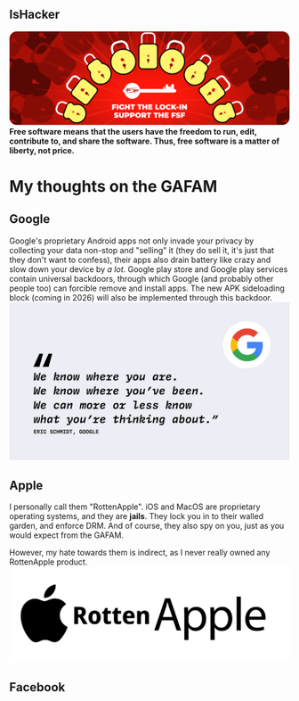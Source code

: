 ## IsHacker

<!--
**IsHacker003/IsHacker003** is a ✨ _special_ ✨ repository because its `README.md` (this file) appears on your GitHub profile.

Here are some ideas to get you started:

- 🔭 I’m currently working on ...
- 🌱 I’m currently learning ...
- 👯 I’m looking to collaborate on ...
- 🤔 I’m looking for help with ...
- 💬 Ask me about ...
- 📫 How to reach me: ...
- 😄 Pronouns: ...
- ⚡ Fun fact: ...
-->
<img src="lock-in-rounded.png"></img>
**Free software means that the users have the freedom to run, edit, contribute to, and share the software. Thus, free software is a matter of liberty, not price.**

# My thoughts on the GAFAM
## Google
Google's proprietary Android apps not only invade your privacy by collecting your data non-stop and "selling" it (they do sell it, it's just that they don't want to confess), their apps also drain battery like crazy and slow down your device by *a lot*. Google play store and Google play services contain universal backdoors, through which Google (and probably other people too) can forcible remove and install apps. The new APK sideloading block (coming in 2026) will also be implemented through this backdoor.
<img src="google-quote-tracking.0YItQmgR_Z1ehWGe.png"></img>
## Apple
I personally call them "RottenApple". iOS and MacOS are proprietary operating systems, and they are **jails**. They lock you in to their walled garden, and enforce DRM. And of course, they also spy on you, just as you would expect from the GAFAM. 

However, my hate towards them is indirect, as I never really owned any RottenApple product.
<img src="image-58-1024x512_RottenApple.png"></img>
## Facebook
